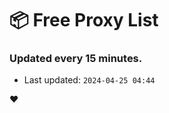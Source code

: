 # :package: Free Proxy List
### Updated every 15 minutes.

- Last updated: `2024-04-25 04:44`

:heart:
